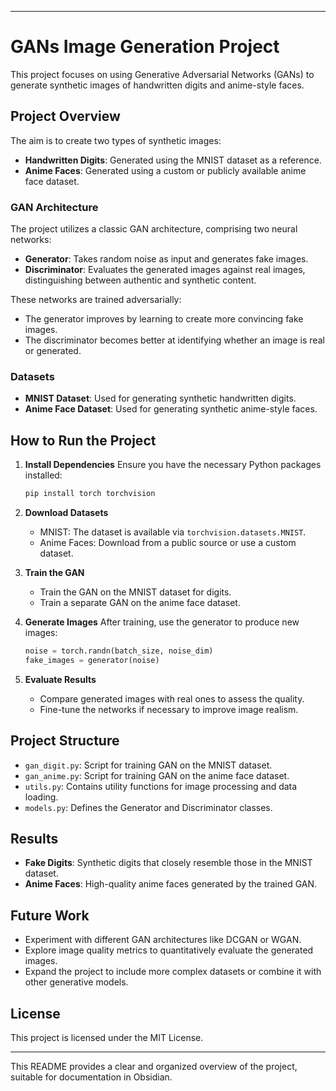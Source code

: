 
---

# GANs Image Generation Project

This project focuses on using Generative Adversarial Networks (GANs) to generate synthetic images of handwritten digits and anime-style faces.

## Project Overview

The aim is to create two types of synthetic images:
- **Handwritten Digits**: Generated using the MNIST dataset as a reference.
- **Anime Faces**: Generated using a custom or publicly available anime face dataset.

### GAN Architecture

The project utilizes a classic GAN architecture, comprising two neural networks:
- **Generator**: Takes random noise as input and generates fake images.
- **Discriminator**: Evaluates the generated images against real images, distinguishing between authentic and synthetic content.

These networks are trained adversarially: 
- The generator improves by learning to create more convincing fake images.
- The discriminator becomes better at identifying whether an image is real or generated.

### Datasets

- **MNIST Dataset**: Used for generating synthetic handwritten digits.
- **Anime Face Dataset**: Used for generating synthetic anime-style faces.

## How to Run the Project

1. **Install Dependencies**
   Ensure you have the necessary Python packages installed:
   ```bash
   pip install torch torchvision
   ```

2. **Download Datasets**
   - MNIST: The dataset is available via `torchvision.datasets.MNIST`.
   - Anime Faces: Download from a public source or use a custom dataset.

3. **Train the GAN**
   - Train the GAN on the MNIST dataset for digits.
   - Train a separate GAN on the anime face dataset.

4. **Generate Images**
   After training, use the generator to produce new images:
   ```python
   noise = torch.randn(batch_size, noise_dim)
   fake_images = generator(noise)
   ```

5. **Evaluate Results**
   - Compare generated images with real ones to assess the quality.
   - Fine-tune the networks if necessary to improve image realism.

## Project Structure

- `gan_digit.py`: Script for training GAN on the MNIST dataset.
- `gan_anime.py`: Script for training GAN on the anime face dataset.
- `utils.py`: Contains utility functions for image processing and data loading.
- `models.py`: Defines the Generator and Discriminator classes.

## Results

- **Fake Digits**: Synthetic digits that closely resemble those in the MNIST dataset.
- **Anime Faces**: High-quality anime faces generated by the trained GAN.

## Future Work

- Experiment with different GAN architectures like DCGAN or WGAN.
- Explore image quality metrics to quantitatively evaluate the generated images.
- Expand the project to include more complex datasets or combine it with other generative models.

## License

This project is licensed under the MIT License.

---

This README provides a clear and organized overview of the project, suitable for documentation in Obsidian.
